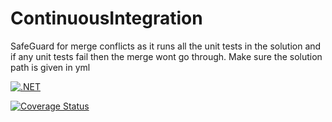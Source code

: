 # ContinuousIntegration

SafeGuard for merge conflicts as it runs all the unit tests in the solution and if any unit tests fail then the merge wont go through.
Make sure the solution path is given in yml 

[![.NET](https://github.com/n4tn/ContinuousIntegration/actions/workflows/dotnet.yml/badge.svg)](https://github.com/n4tn/ContinuousIntegration/actions/workflows/dotnet.yml)

[![Coverage Status](https://coveralls.io/repos/github/n4tn/ContinuousIntegration/badge.svg?branch=main)](https://coveralls.io/github/n4tn/ContinuousIntegration?branch=main)
